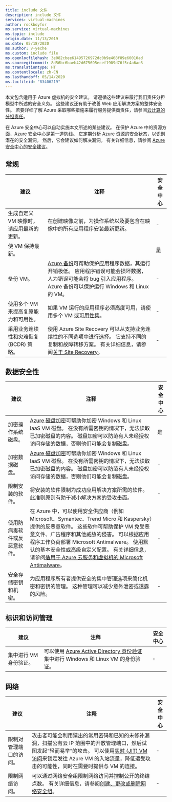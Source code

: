 ```yaml
---
title: include 文件
description: include 文件
services: virtual-machines
author: rockboyfor
ms.service: virtual-machines
ms.topic: include
origin.date: 11/13/2019
ms.date: 05/18/2020
ms.author: v-yeche
ms.custom: include file
ms.openlocfilehash: 3e082cbee61495726972dc0b9e468f89e60010ad
ms.sourcegitcommit: 8d56bc6baeb42d675695ecef1909d76f5c4a6ae3
ms.translationtype: HT
ms.contentlocale: zh-CN
ms.lasthandoff: 05/14/2020
ms.locfileid: "83406219"
---
```

<!--Verified successfully-->
本文包含适用于 Azure 虚拟机的安全建议。 请遵循这些建议来履行我们责任分担模型中所述的安全义务。 这些建议还有助于改善 Web 应用解决方案的整体安全性。 若要详细了解 Azure 采取哪些措施来履行服务提供商责任，请参阅[云计算的分担责任](https://gallery.technet.microsoft.com/Shared-Responsibilities-81d0ff91)。

在 Azure 安全中心可以自动实施本文所述的某些建议。 在保护 Azure 中的资源方面，Azure 安全中心是第一道防线。 它定期分析 Azure 资源的安全状态，以识别潜在的安全漏洞。 然后，它会建议如何解决漏洞。 有关详细信息，请参阅 [Azure 安全中心的安全建议](../articles/security-center/security-center-recommendations.md)。

<!--Not Available on [What is Azure Security Center?](../articles/security-center/security-center-intro.md)-->

## <a name="general"></a>常规

| 建议 | 注释 | 安全中心 |
|-|----|--|
| 生成自定义 VM 映像时，请应用最新的更新。 | 在创建映像之前，为操作系统以及要包含在映像中的所有应用程序安装最新更新。  | - |
| 使 VM 保持最新。 |  | [是](../articles/security-center/security-center-virtual-machine-protection.md) |
| 备份 VM。 | [Azure 备份](../articles/backup/backup-overview.md)可帮助保护应用程序数据，其运行开销极低。 应用程序错误可能会损坏数据，人为错误可能会将 bug 引入应用程序。 Azure 备份可以保护运行 Windows 和 Linux 的 VM。 | - |
| 使用多个 VM 来提高复原能力和可用性。 | 如果 VM 运行的应用程序必须高度可用，请使用多个 VM 或[可用性集](../articles/virtual-machines/windows/manage-availability.md)。 | - |
| 采用业务连续性和灾难恢复 (BCDR) 策略。 | 使用 Azure Site Recovery 可以从支持业务连续性的不同选项中进行选择。 它支持不同的复制和故障转移方案。 有关详细信息，请参阅[关于 Site Recovery](../articles/site-recovery/site-recovery-overview.md)。 | - |

<!--Not Avaialble on [Update Management]-->
<!--Not Avaialble on [Update Management](../articles/automation/automation-update-management.md)-->

## <a name="data-security"></a>数据安全性

| 建议 | 注释 | 安全中心 |
|-|----|--|
| 加密操作系统磁盘。 | [Azure 磁盘加密](../articles/security/azure-security-disk-encryption-overview.md)可帮助你加密 Windows 和 Linux IaaS VM 磁盘。 在没有所需密钥的情况下，无法读取已加密磁盘的内容。 磁盘加密可以防范有人未经授权访问存储的数据，否则他们可能会复制磁盘。| 是 |
| 加密数据磁盘。 | [Azure 磁盘加密](../articles/security/azure-security-disk-encryption-overview.md)可帮助你加密 Windows 和 Linux IaaS VM 磁盘。 在没有所需密钥的情况下，无法读取已加密磁盘的内容。 磁盘加密可以防范有人未经授权访问存储的数据，否则他们可能会复制磁盘。| - |
| 限制安装的软件。 | 将安装的软件限制为成功应用解决方案所需的软件。 此准则原则有助于减小解决方案的受攻击面。 | - |
| 使用防病毒软件或反恶意软件。 | 在 Azure 中，可以使用安全供应商（例如 Microsoft、Symantec、Trend Micro 和 Kaspersky）提供的反恶意软件。 这些软件可帮助保护 VM 免受恶意文件、广告程序和其他威胁的侵害。 可以根据应用程序工作负荷部署 Microsoft Antimalware。 使用默认的基本安全性或高级自定义配置。 有关详细信息，请参阅[适用于 Azure 云服务和虚拟机的 Microsoft Antimalware](../articles/security/azure-security-antimalware.md)。 | - |
| 安全存储密钥和机密。 | 为应用程序所有者提供安全的集中管理选项来简化机密和密钥的管理。 这种管理可以减少意外泄密或透露的风险。 | - |

<!--MOONCAKE: Line 33  Not Available on  Azure Key Vault can securely store your keys in hardware security modules (HSMs) that are certified to FIPS 140-2 Level 2. If you need to use FIPs 140.2 Level 3 to store your keys and secrets, you can use [Azure Dedicated HSM](../articles/dedicated-hsm/overview.md)-->

## <a name="identity-and-access-management"></a>标识和访问管理 

| 建议 | 注释 | 安全中心 |
|-|----|--|
| 集中进行 VM 身份验证。 | 可以使用 [Azure Active Directory 身份验证](../articles/active-directory/develop/authentication-scenarios.md)集中进行 Windows 和 Linux VM 的身份验证。 | - |

<!--Not Available on ## Monitoring-->
<!--Not Available on [Azure Monitor for VMs](../articles/azure-monitor/insights/vminsights-overview.md)-->


## <a name="networking"></a>网络

| 建议 | 注释 | 安全中心 |
|-|----|--|
| 限制对管理端口的访问。 | 攻击者可能会利用猜出的常用密码和已知的未修补漏洞，扫描公有云 IP 范围中的开放管理端口，然后试图发起“轻而易举”的攻击。 可以使用[实时 (JIT) VM 访问](../articles/security-center/security-center-just-in-time.md)来锁定发往 Azure VM 的入站流量，降低遭受攻击的可能性，同时在需要时提供与 VM 的连接。 | - |
| 限制网络访问。 | 可以通过网络安全组限制网络访问并控制公开的终结点数。 有关详细信息，请参阅[创建、更改或删除网络安全组](../articles/virtual-network/manage-network-security-group.md)。 | - |


<!--Not Available on ## Next steps-->
<!--Not Available on [Secure-development documentation](../articles/security/fundamentals/abstract-develop-secure-apps.md)-->

<!-- Update_Description: update meta properties, wording update, update link -->